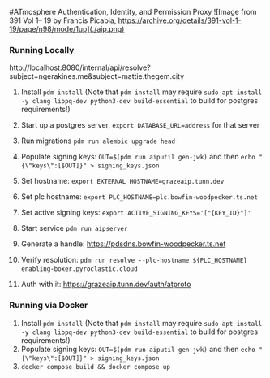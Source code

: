 #ATmosphere Authentication, Identity, and Permission Proxy
![Image from 391 Vol 1– 19 by Francis Picabia, https://archive.org/details/391-vol-1-19/page/n98/mode/1up](./aip.png)
### Running Locally
http://localhost:8080/internal/api/resolve?subject=ngerakines.me&subject=mattie.thegem.city

1. Install `pdm install` (Note that `pdm install` may require `sudo apt install -y clang libpq-dev python3-dev build-essential` to build for postgres requirements!)
2. Start up a postgres server, `export DATABASE_URL=address` for that server
3. Run migrations `pdm run alembic upgrade head`
4. Populate signing keys: `OUT=$(pdm run aiputil gen-jwk)` and then `echo "{\"keys\":[$OUT]}" > signing_keys.json`

5. Set hostname: `export EXTERNAL_HOSTNAME=grazeaip.tunn.dev`
6. Set plc hostname: `export PLC_HOSTNAME=plc.bowfin-woodpecker.ts.net`
7. Set active signing keys: `export ACTIVE_SIGNING_KEYS='["{KEY_ID}"]'`
8. Start service `pdm run aipserver`
9. Generate a handle: https://pdsdns.bowfin-woodpecker.ts.net
10. Verify resolution: `pdm run resolve --plc-hostname ${PLC_HOSTNAME} enabling-boxer.pyroclastic.cloud`
11. Auth with it: https://grazeaip.tunn.dev/auth/atproto

### Running via Docker

1. Install `pdm install` (Note that `pdm install` may require `sudo apt install -y clang libpq-dev python3-dev build-essential` to build for postgres requirements!)
2. Populate signing keys: `OUT=$(pdm run aiputil gen-jwk)` and then `echo "{\"keys\":[$OUT]}" > signing_keys.json`
3. `docker compose build && docker compose up`
